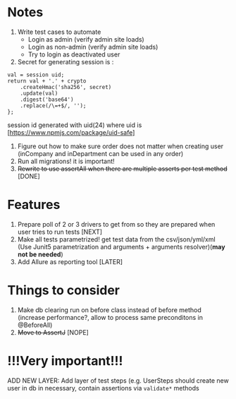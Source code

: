 # Notes
1. Write test cases to automate
    * Login as admin (verify admin site loads)
    * Login as non-admin (verify admin site loads)
    * Try to login as deactivated user
2. Secret for generating session is :
```
val = session uid;
return val + '.' + crypto
    .createHmac('sha256', secret)
    .update(val)
    .digest('base64')
    .replace(/\=+$/, '');
};

```
session id generated with uid(24) where uid is [https://www.npmjs.com/package/uid-safe]

1. Figure out how to make sure order does not matter when creating user (inCompany and inDepartment can be used in any order)
2. Run all migrations! it is important!
3. ~~Rewrite to use assertAll when there are multiple asserts per test method~~ [DONE]

# Features
1. Prepare poll of 2 or 3 drivers to get from so they are prepared when user tries to run tests [NEXT]
2. Make all tests parametrized! get test data from the csv/json/yml/xml (Use Junit5 parametrization and arguments + arguments resolver)(**may not be needed**)
3. Add Allure as reporting tool [LATER]

# Things to consider
1. Make db clearing run on before class instead of before method (increase performance?, allow to process same preconditons in @BeforeAll)
2. ~~Move to AssertJ~~ [NOPE]

# !!!Very important!!!
ADD NEW LAYER: Add layer of test steps (e.g. UserSteps should create new user in db in necessary, contain assertions via `validate*` methods